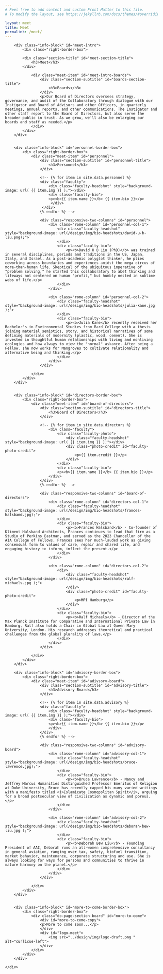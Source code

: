 ```yaml
---
# Feel free to add content and custom Front Matter to this file.
# To modify the layout, see https://jekyllrb.com/docs/themes/#overriding-theme-defaults

layout: meet
title: Meet
permalink: /meet/
---
```


<head>
    <meta charset="UTF-8" />
    <meta name="viewport" content="width=device-width">
    <link rel="stylesheet" type="text/css" href="../css/readmore-styles.css" />
</head>

<body id="meet-body">
    <div id="wrapper">

        <div class="info-block" id="meet-intro">
            <div class="right-border-box">

            <div class="section-title" id="meet-section-title">
                <h3>Meet</h3>
            </div>

                <div class="meet-item" id="meet-intro-boards">
                    <div class="section-subtitle" id="boards-section-title">
                        <h3>Boards</h3>
                    </div>
                    <p>Our Board of Directors oversees strategy, governance, and audit of the Collaboratory through dialogue with our Instigator and Board of Advisors and other Officers, in quarterly meetings, annual reports, and other communications. The Instigator and other staff report to the Board of Directors, but also serve the broader public in trust. As we grow, we’ll also be enlarging our boards and staff as needed.</p>
                </div>
            </div>
        </div>
        

        <div class="info-block" id="personnel-border-box">
            <div class="right-border-box">
                <div class="meet-item" id="personnel">
                    <div class="section-subtitle" id="personnel-title">
                        <h3>Personnel</h3>
                    </div>

<!-- comment this back in and comment out responsive-two-colymns to get back to 1-column layout -->
                    <!-- {% for item in site.data.personnel %}
                    <div class="faculty">
                        <div class="faculty-headshot" style="background-image: url( {{ item.img }} );"></div>
                        <div class="faculty-bio">
                        <p><b>{{ item.name }}</b> {{ item.bio }}</p>
                         </div>
                     </div>
                    {% endfor %} -->

                    <div class="responsive-two-columns" id="personnel">
                        <div class="rome-column" id="personnel-col-1">
                            <div class="faculty-headshot" style="background-image: url(/design/img/bio-headshots/david-u-b-liu.png);">
                            </div>
                            <div class="faculty-bio">
                                <p><b>David U B Liu (PhD)</b> was trained in several disciplines, periods and traditions in the US, Japan, Italy, and Israel. As a post-academic polyglot thinker, he plies coworking across boundaries and experiences amidst the mega circus of more-than-human life. Skeptical of the ubiquitous imperative of "problem solving," he started this collaboratory to abet thinking and lifeways not centered on human "profit," but humbly nested in sublime webs of life.</p>
                            </div>
                        </div>

                        <div class="rome-column" id="personnel-col-2">
                            <div class="faculty-headshot" style="background-image: url(/design/img/bio-headshots/julia-kane.jpg );">
                            </div>
                            <div class="faculty-bio">
                                <p><b>Julia Kane</b> recently received her Bachelor's in Environmental Studies from Bard College with a thesis joining material semiotics, story, and historical narratives of some defining materials of modernity (plastic, wood, cement). She is invested in thoughtful human relationships with living and nonliving ecologies and how always to view the "normal" askance. After being a Fellow, she now works for Mangroves to cultivate relationality and alternative being and thinking.</p>
                            </div>
                        </div>
                    </div>

                </div>
            </div>
        </div>


        <div class="info-block" id="directors-border-box">
            <div class="right-border-box">
                <div class="meet-item" id="board-of-directors">
                    <div class="section-subtitle" id="directors-title">
                        <h3>Board of Directors</h3>
                    </div>

<!-- comment this back in and comment out responsive-two-colymns to get back to 1-column layout -->
                    <!-- {% for item in site.data.directors %}
                        <div class="faculty">
                            <div class="faculty-photo">
                                <div class="faculty-headshot" style="background-image: url( {{ item.img }} );"></div>
                                <div class="photo-credit" id="faculty-photo-credit">
                                    <p>{{ item.credit }}</p>
                                </div>
                            </div>
                            <div class="faculty-bio">
                            <p><b>{{ item.name }}</b> {{ item.bio }}</p>
                        </div>
                    </div>
                    {% endfor %} -->

                    <div class="responsive-two-columns" id="board-of-directors">
                        <div class="rome-column" id="directors-col-1">
                            <div class="faculty-headshot" style="background-image: url(/design/img/bio-headshots/frances-halsband.jpg);">
                            </div>
                            <div class="faculty-bio">
                                <p><b>Frances Halsband</b> - Co-founder of Kliment Halsband Architects, Frances continues to lead that firm as a Studio of Perkins Eastman, and served as the 2023 Chancellor of the AIA College of Fellows. Frances sees her much-lauded work as giving consensual form to values of care, repair and shared life, and engaging history to inform, inflect the present.</p>
                            </div>
                        </div>

                        <div class="rome-column" id="directors-col-2">
                            <div>
                                <div class="faculty-headshot" style="background-image: url(/design/img/bio-headshots/ralf-michaels.jpg );">
                                </div>
                                <div class="photo-credit" id="faculty-photo-credit">
                                    <p>MPI Hamburg</p>
                                </div>
                            </div>
                            <div class="faculty-bio">
                                <p><b>Ralf Michaels</b> - Director of the Max Planck Institute for Comparative and International Private Law in Hamburg, Ralf also holds a Chair in Global Law at Queen Mary University, London. His research addresses theoretical and practical challenges from the global plurality of laws.</p>
                            </div>
                        </div>
                    </div>

                </div>
            </div>
        </div>

        <div class="info-block" id="advisory-border-box">
            <div class="right-border-box">
                <div class="meet-item" id="adivsory-board">
                    <div class="section-subtitle" id="advisory-title">
                        <h3>Advisory Board</h3>
                    </div>

<!-- comment this back in and comment out responsive-two-colymns to get back to 1-column layout -->
                    <!-- {% for item in site.data.advisory %}
                    <div class="faculty">
                        <div class="faculty-headshot" style="background-image: url( {{ item.img }} );"></div>
                        <div class="faculty-bio">
                        <p><b>{{ item.name }}</b> {{ item.bio }}</p>
                        </div>
                    </div>
                    {% endfor %} -->

                    <div class="responsive-two-columns" id="advisory-board">
                        <div class="rome-column" id="advisory-col-1">
                            <div class="faculty-headshot" style="background-image: url(/design/img/bio-headshots/bruce-lawrence.jpg);">
                            </div>
                            <div class="faculty-bio">
                                <p><b>Bruce Lawrence</b> - Nancy and Jeffrey Marcus Humanities Distinguished Professor Emeritus of Religion at Duke University, Bruce has recently capped his many varied writings with a manifesto titled <i>Islamicate Cosmopolitan Spirit</i>, arguing for a broad postsecular view of civilization as dynamic and porous.</p>
                            </div>
                        </div>

                        <div class="rome-column" id="advisory-col-2">
                            <div class="faculty-headshot" style="background-image: url(/design/img/bio-headshots/deborah-bew-liu.jpg );">
                            </div>
                            <div class="faculty-bio">
                                <p><b>Deborah Bew Liu</b> - Founding President of AAI, Deborah runs an all-women comprehensive consultancy in general aviation, ranging over tax, safety, biofuel transition, market behavior, maintenance, corporate structuring and use. She is always looking for ways for persons and communities to thrive in mature harmony on the planet.</p>
                            </div>
                        </div>
                    </div>
                    
                </div>
            </div>
        </div>


        <div class="info-block" id="more-to-come-border-box">
            <div class="right-border-box">
                <div class="do-page-section board" id="more-to-come">
                    <div id="more-to-come-copy">
                    <p>More to come soon...</p>
                    </div>
                    <div id="logo-meet">
                        <img src="../design/img/logo-draft.png " alt="curlicue-left">
                    </div>
                </div>
            </div>
        </div>

    </div>
</body>